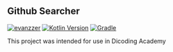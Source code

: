 ## Github Searcher

[![evanzzer](https://circleci.com/gh/evanzzer/GithubSearcher.svg?style=svg)](https://circleci.com/gh/evanzzer/githubSearcher)
[![Kotlin Version](https://img.shields.io/badge/kotlin-1.4.21-blue.svg)](http://kotlinlang.org/)
[![Gradle](https://img.shields.io/badge/Gradle-6.5-blue.svg)](https://gradle.org)

This project was intended for use in Dicoding Academy
